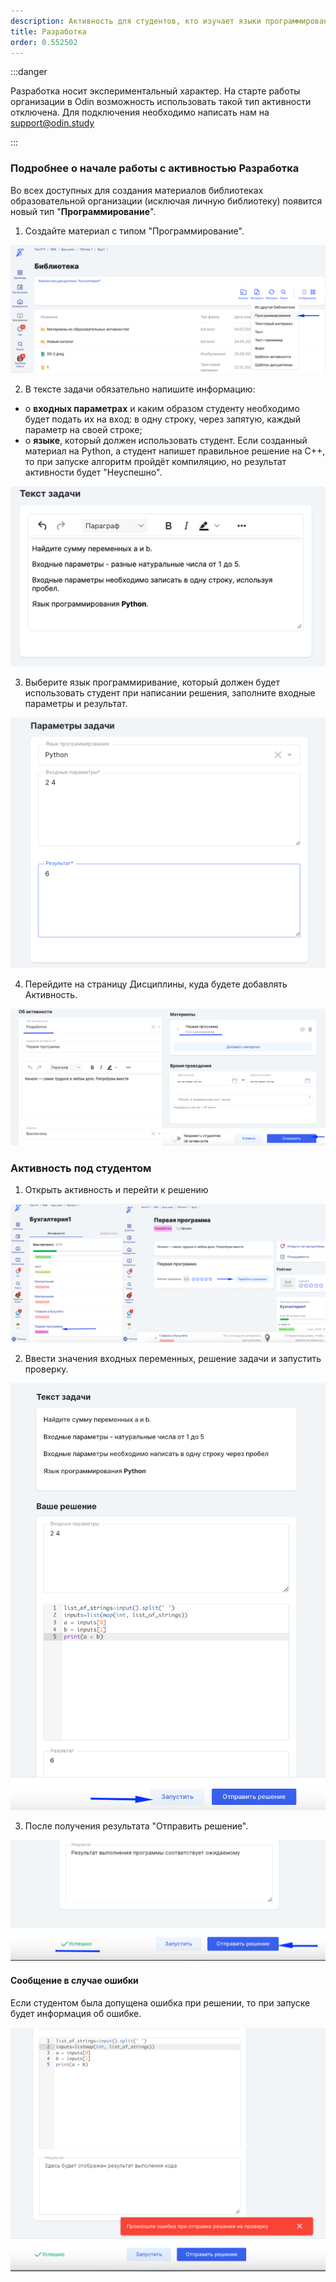 ```yaml
---
description: Активность для студентов, кто изучает языки программирования
title: Разработка
order: 0.552502
---
```


:::danger 

Разработка носит экспериментальный характер. На старте работы организации в Odin возможность использовать такой тип активности отключена. Для подключения необходимо написать нам на support@odin.study

:::

### Подробнее о начале работы с активностью Разработка

Во всех доступных для создания материалов библиотеках образовательной организации (исключая личную библиотеку) появится новый тип "**Программирование**".

1. Создайте материал с типом "Программирование".

![](<./image (16).png>)

2. В тексте задачи обязательно напишите информацию:

-  о **входных  параметрах** и каким образом студенту необходимо будет подать их на вход: в одну строку, через запятую, каждый параметр на своей строке;
-  о **языке**, который должен использовать студент. Если созданный материал на  Python, а студент напишет правильное решение на  С++, то при запуске алгоритм пройдёт компиляцию, но результат активности будет "Неуспешно".

![](<./image (20).png>)

3. Выберите язык программиривание, который должен будет использовать студент при написании решения, заполните входные параметры и результат.

![](<./image (13) (4) (1).png>)

4. Перейдите на страницу Дисциплины, куда будете добавлять Активность.

![](<./image (28).png>)

### Активность под студентом

1. Открыть активность и перейти к решению

![](<./image (7) (6).png>)

2. Ввести значения входных переменных, решение задачи и запустить проверку.

![](<./image (6) (6).png>)

3. После получения результата "Отправить решение".

![](<./image (14) (4).png>)

#### Сообщение в случае ошибки

Если студентом была допущена ошибка при решении, то при запуске будет информация об ошибке.

![](<./image (13) (4).png>)